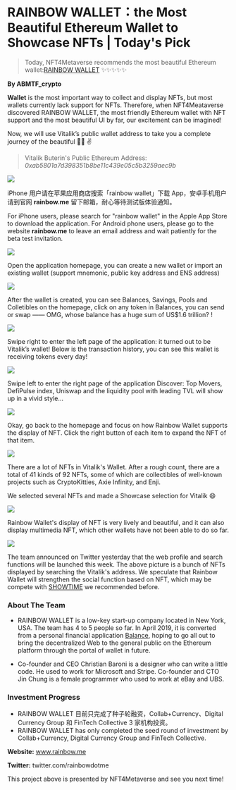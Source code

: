 # RAINBOW WALLET：the Most Beautiful Ethereum Wallet to Showcase NFTs | Today's Pick

> Today, NFT4Metaverse recommends the most beautiful Ethereum wallet:[RAINBOW WALLET](https://www.rainbow.me/) ✨✨✨✨✨

**By ABMTF_crypto**

**Wallet** is the most important way to collect and display NFTs, but most wallets currently lack support for NFTs. Therefore, when NFT4Meataverse discovered RAINBOW WALLET, the most friendly Ethereum wallet with NFT support and the most beautiful UI by far, our excitement can be imagined!

Now, we will use Vitalik’s public wallet address to take you a complete journey of the beautiful 🌈👛 ✌️

> Vitalik Buterin's Public Ethereum Address: _0xab5801a7d398351b8be11c439e05c5b3259aec9b_

![](./cover.jpg)

iPhone 用户请在苹果应用商店搜索「rainbow wallet」下载 App，安卓手机用户请到官网 **rainbow.me** 留下邮箱，耐心等待测试版体验通知。

For iPhone users, please search for "rainbow wallet" in the Apple App Store to download the application. For Android phone users, please go to the website **rainbow.me** to leave an email address and wait patiently for the beta test invitation.

![](./start.jpg)

Open the application homepage, you can create a new wallet or import an existing wallet (support mnemonic, public key address and ENS address)

![](./home.jpg)

After the wallet is created, you can see Balances, Savings, Pools and Colletibles on the homepage, click on any token in Balances, you can send or swap —— OMG, whose balance has a huge sum of US$1.6 trillion? !

![](./history.jpg)

Swipe right to enter the left page of the application: it turned out to be Vitalik’s wallet! Below is the transaction history, you can see this wallet is receiving tokens every day!

![](./discover.jpg)

Swipe left to enter the right page of the application Discover: Top Movers, DefiPulse index, Uniswap and the liquidity pool with leading TVL will show up in a vivid style...

![](./collectibles.jpg)

Okay, go back to the homepage and focus on how Rainbow Wallet supports the display of NFT. Click the right button of each item to expand the NFT of that item.

![](./showcases.jpg)

There are a lot of NFTs in Vitalik's Wallet. After a rough count, there are a total of 41 kinds of 92 NFTs, some of which are collectibles of well-known projects such as CryptoKitties, Axie Infinity, and Enji.

We selected several NFTs and made a Showcase selection for Vitalik 😄

![](./multimedia.jpg)

Rainbow Wallet's display of NFT is very lively and beautiful, and it can also display multimedia NFT, which other wallets have not been able to do so far.

![](./web.jpg)

The team announced on Twitter yesterday that the web profile and search functions will be launched this week. The above picture is a bunch of NFTs displayed by searching the Vitalik's address. We speculate that Rainbow Wallet will strengthen the social function based on NFT, which may be compete with [SHOWTIME](https://mp.weixin.qq.com/s/n9jtLs7iaxpQOC1e7zLcHQ) we recommended before.

### About The Team

- RAINBOW WALLET is a low-key start-up company located in New York, USA. The team has 4 to 5 people so far. In April 2019, it is converted from a personal financial application [Balance](https://www.balance.io/), hoping to go all out to bring the decentralized Web to the general public on the Ethereum platform through the portal of wallet in future.

- Co-founder and CEO Christian Baroni is a designer who can write a little code. He used to work for Microsoft and Stripe. Co-founder and CTO Jin Chung is a female programmer who used to work at eBay and UBS.

### Investment Progress

- RAINBOW WALLET 目前只完成了种子轮融资，Collab+Currency、Digital Currency Group 和 FinTech Collective 3 家机构投资。
- RAINBOW WALLET has only completed the seed round of investment by Collab+Currency, Digital Currency Group and FinTech Collective.

**Website:** www.rainbow.me

**Twitter:** twitter.com/rainbowdotme

This project above is presented by NFT4Metaverse and see you next time!
